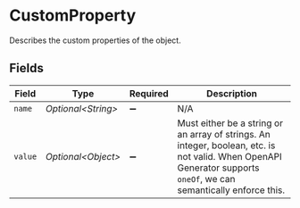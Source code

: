 # CustomProperty

Describes the custom properties of the object.


## Fields

| Field                                                                                                                                                              | Type                                                                                                                                                               | Required                                                                                                                                                           | Description                                                                                                                                                        |
| ------------------------------------------------------------------------------------------------------------------------------------------------------------------ | ------------------------------------------------------------------------------------------------------------------------------------------------------------------ | ------------------------------------------------------------------------------------------------------------------------------------------------------------------ | ------------------------------------------------------------------------------------------------------------------------------------------------------------------ |
| `name`                                                                                                                                                             | *Optional\<String>*                                                                                                                                                | :heavy_minus_sign:                                                                                                                                                 | N/A                                                                                                                                                                |
| `value`                                                                                                                                                            | *Optional\<Object>*                                                                                                                                                | :heavy_minus_sign:                                                                                                                                                 | Must either be a string or an array of strings. An integer, boolean, etc. is not valid. When OpenAPI Generator supports `oneOf`, we can semantically enforce this. |